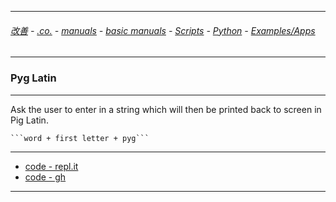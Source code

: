 
---

###### [改善](https://github.com/ttltrk/0C/blob/master/README.MD) - [.co.](https://github.com/ttltrk/PRG/blob/master/CODING.MD) - [manuals](https://github.com/ttltrk/PRG/blob/master/MAN.MD) - [basic manuals](https://github.com/ttltrk/PRG/blob/master/MANUALS.MD) - [Scripts](https://github.com/ttltrk/PRG/blob/master/PY/DOC/SC/SC.MD) - [Python](https://github.com/ttltrk/PRG/blob/master/PY/DOC/OPYM/OPYM.MD) - [Examples/Apps](https://github.com/ttltrk/PRG/blob/master/PY/DOC/OPYM/999_EXAMPLES/EXAM.MD)

---

### Pyg Latin

---

Ask the user to enter in a string which will then be printed back to screen in Pig Latin. 

    ```word + first letter + pyg```    

---

* [code - repl.it](https://repl.it/@ttltrknet/Pyg-Latin)
* [code - gh](https://github.com/ttltrk/PRG/blob/master/PY/DOC/OPYM/999_EXAMPLES/PYGLATIN/PYGLATIN.MD)

---
